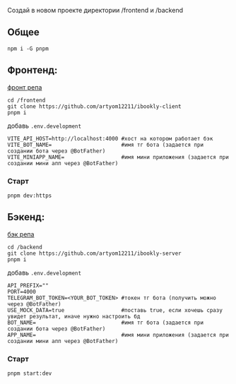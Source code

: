 Создай в новом проекте директории /frontend и /backend

## Общее
`npm i -G pnpm`

## Фронтенд:
[фронт репа](https://github.com/artyom12211/ibookly-client)  
```
cd /frontend  
git clone https://github.com/artyom12211/ibookly-client  
pnpm i  
```

добавь `.env.development` 
```
VITE_API_HOST=http://localhost:4000 #хост на котором работает бэк
VITE_BOT_NAME=                      #имя тг бота (задается при создании бота через @BotFather)
VITE_MINIAPP_NAME=                  #имя мини приложения (задается при создании мини апп через @BotFather) 
```
### Старт
```
pnpm dev:https
```

## Бэкенд:
[бэк репа](https://github.com/artyom12211/ibookly-server)  
```
cd /backend  
git clone https://github.com/artyom12211/ibookly-server  
pnpm i
```

добавь `.env.development`
```
API_PREFIX=""
PORT=4000
TELEGRAM_BOT_TOKEN=<YOUR_BOT_TOKEN> #токен тг бота (получить можно через @BotFather)
USE_MOCK_DATA=true                  #поставь true, если хочешь сразу увидет результат, иначе нужно настроить бд
BOT_NAME=                           #имя тг бота (задается при создании бота через @BotFather)
APP_NAME=                           #имя мини приложения (задается при создании мини апп через @BotFather) 
```

### Старт
```
pnpm start:dev
```
